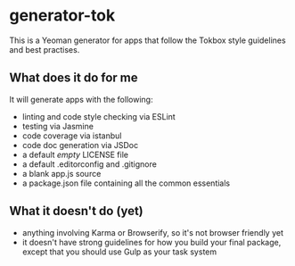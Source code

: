 # generator-tok

This is a Yeoman generator for apps that follow the Tokbox style guidelines and best practises.

## What does it do for me

It will generate apps with the following:
* linting and code style checking via ESLint
* testing via Jasmine
* code coverage via istanbul
* code doc generation via JSDoc
* a default *empty* LICENSE file
* a default .editorconfig and .gitignore
* a blank app.js source
* a package.json file containing all the common essentials


## What it doesn't do (yet)

* anything involving Karma or Browserify, so it's not browser friendly yet
* it doesn't have strong guidelines for how you build your final package, except that you should use Gulp as your task system
